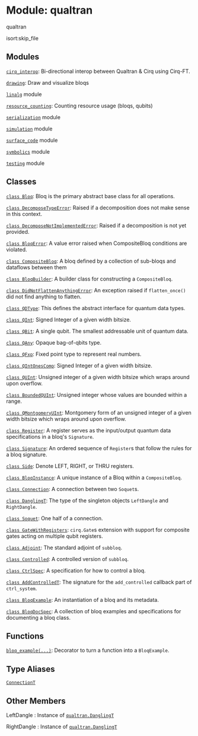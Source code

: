 # Module: qualtran


qualtran




isort:skip_file
## Modules

[`cirq_interop`](./qualtran/cirq_interop.md): Bi-directional interop between Qualtran & Cirq using Cirq-FT.

[`drawing`](./qualtran/drawing.md): Draw and visualize bloqs

[`linalg`](./qualtran/linalg.md) module

[`resource_counting`](./qualtran/resource_counting.md): Counting resource usage (bloqs, qubits)

[`serialization`](./qualtran/serialization.md) module

[`simulation`](./qualtran/simulation.md) module

[`surface_code`](./qualtran/surface_code.md) module

[`symbolics`](./qualtran/symbolics.md) module

[`testing`](./qualtran/testing.md) module

## Classes

[`class Bloq`](./qualtran/Bloq.md): Bloq is the primary abstract base class for all operations.

[`class DecomposeTypeError`](./qualtran/DecomposeTypeError.md): Raised if a decomposition does not make sense in this context.

[`class DecomposeNotImplementedError`](./qualtran/DecomposeNotImplementedError.md): Raised if a decomposition is not yet provided.

[`class BloqError`](./qualtran/BloqError.md): A value error raised when CompositeBloq conditions are violated.

[`class CompositeBloq`](./qualtran/CompositeBloq.md): A bloq defined by a collection of sub-bloqs and dataflows between them

[`class BloqBuilder`](./qualtran/BloqBuilder.md): A builder class for constructing a `CompositeBloq`.

[`class DidNotFlattenAnythingError`](./qualtran/DidNotFlattenAnythingError.md): An exception raised if `flatten_once()` did not find anything to flatten.

[`class QDType`](./qualtran/QDType.md): This defines the abstract interface for quantum data types.

[`class QInt`](./qualtran/QInt.md): Signed Integer of a given width bitsize.

[`class QBit`](./qualtran/QBit.md): A single qubit. The smallest addressable unit of quantum data.

[`class QAny`](./qualtran/QAny.md): Opaque bag-of-qbits type.

[`class QFxp`](./qualtran/QFxp.md): Fixed point type to represent real numbers.

[`class QIntOnesComp`](./qualtran/QIntOnesComp.md): Signed Integer of a given width bitsize.

[`class QUInt`](./qualtran/QUInt.md): Unsigned integer of a given width bitsize which wraps around upon overflow.

[`class BoundedQUInt`](./qualtran/BoundedQUInt.md): Unsigned integer whose values are bounded within a range.

[`class QMontgomeryUInt`](./qualtran/QMontgomeryUInt.md): Montgomery form of an unsigned integer of a given width bitsize which wraps around upon overflow.

[`class Register`](./qualtran/Register.md): A register serves as the input/output quantum data specifications in a bloq's `Signature`.

[`class Signature`](./qualtran/Signature.md): An ordered sequence of `Register`s that follow the rules for a bloq signature.

[`class Side`](./qualtran/Side.md): Denote LEFT, RIGHT, or THRU registers.

[`class BloqInstance`](./qualtran/BloqInstance.md): A unique instance of a Bloq within a `CompositeBloq`.

[`class Connection`](./qualtran/Connection.md): A connection between two `Soquet`s.

[`class DanglingT`](./qualtran/DanglingT.md): The type of the singleton objects `LeftDangle` and `RightDangle`.

[`class Soquet`](./qualtran/Soquet.md): One half of a connection.

[`class GateWithRegisters`](./qualtran/GateWithRegisters.md): `cirq.Gate`s extension with support for composite gates acting on multiple qubit registers.

[`class Adjoint`](./qualtran/Adjoint.md): The standard adjoint of `subbloq`.

[`class Controlled`](./qualtran/Controlled.md): A controlled version of `subbloq`.

[`class CtrlSpec`](./qualtran/CtrlSpec.md): A specification for how to control a bloq.

[`class AddControlledT`](./qualtran/AddControlledT.md): The signature for the `add_controlled` callback part of `ctrl_system`.

[`class BloqExample`](./qualtran/BloqExample.md): An instantiation of a bloq and its metadata.

[`class BloqDocSpec`](./qualtran/BloqDocSpec.md): A collection of bloq examples and specifications for documenting a bloq class.

## Functions

[`bloq_example(...)`](./qualtran/bloq_example.md): Decorator to turn a function into a `BloqExample`.

## Type Aliases

[`ConnectionT`](./qualtran/ConnectionT.md)



<h2 class="add-link">Other Members</h2>

LeftDangle<a id="LeftDangle"></a>
: Instance of <a href="./qualtran/DanglingT.md"><code>qualtran.DanglingT</code></a>

RightDangle<a id="RightDangle"></a>
: Instance of <a href="./qualtran/DanglingT.md"><code>qualtran.DanglingT</code></a>


